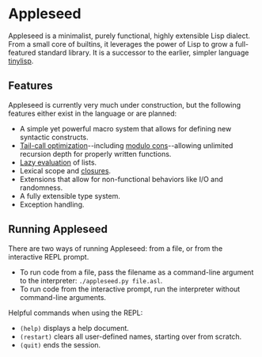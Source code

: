 # Appleseed

Appleseed is a minimalist, purely functional, highly extensible Lisp dialect. From a small core of builtins, it leverages the power of Lisp to grow a full-featured standard library. It is a successor to the earlier, simpler language [tinylisp](https://github.com/dloscutoff/Esolangs/tree/master/tinylisp).

## Features

Appleseed is currently very much under construction, but the following features either exist in the language or are planned:

- A simple yet powerful macro system that allows for defining new syntactic constructs.
- [Tail-call optimization](https://en.wikipedia.org/wiki/Tail_call)--including [modulo cons](https://en.wikipedia.org/wiki/Tail_call#Tail_recursion_modulo_cons)--allowing unlimited recursion depth for properly written functions.
- [Lazy evaluation](https://en.wikipedia.org/wiki/Lazy_evaluation) of lists.
- Lexical scope and [closures](https://en.wikipedia.org/wiki/Closure_(computer_programming)).
- Extensions that allow for non-functional behaviors like I/O and randomness.
- A fully extensible type system.
- Exception handling.

## Running Appleseed

There are two ways of running Appleseed: from a file, or from the interactive REPL prompt.

- To run code from a file, pass the filename as a command-line argument to the interpreter: `./appleseed.py file.asl`.
- To run code from the interactive prompt, run the interpreter without command-line arguments.

Helpful commands when using the REPL:

- `(help)` displays a help document.
- `(restart)` clears all user-defined names, starting over from scratch.
- `(quit)` ends the session.
